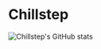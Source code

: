 # Chillstep
![Chillstep's GitHub stats](https://github-readme-stats.vercel.app/api?username=Chillstepp&bg_color=30,e96443,904e95&title_color=fff&text_color=fff&show_icons=true)
